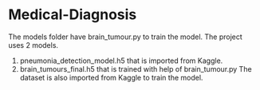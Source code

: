 # Medical-Diagnosis

The models folder have brain_tumour.py to train the model. The project uses 2 models.
1. pneumonia_detection_model.h5 that is imported from Kaggle.
2. brain_tumours_final.h5 that is trained with help of brain_tumour.py
The dataset is also imported from Kaggle to train the model.
